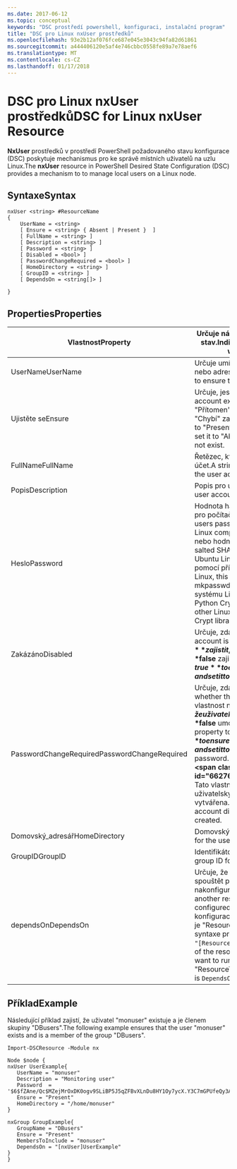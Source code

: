 ```yaml
---
ms.date: 2017-06-12
ms.topic: conceptual
keywords: "DSC prostředí powershell, konfiguraci, instalační program"
title: "DSC pro Linux nxUser prostředků"
ms.openlocfilehash: 93e2b12af076fce687e045e3043c94fa82d61861
ms.sourcegitcommit: a444406120e5af4e746cbbc0558fe89a7e78aef6
ms.translationtype: MT
ms.contentlocale: cs-CZ
ms.lasthandoff: 01/17/2018
---
```

# <a name="dsc-for-linux-nxuser-resource"></a><span data-ttu-id="66276-103">DSC pro Linux nxUser prostředků</span><span class="sxs-lookup"><span data-stu-id="66276-103">DSC for Linux nxUser Resource</span></span>

<span data-ttu-id="66276-104">**NxUser** prostředků v prostředí PowerShell požadovaného stavu konfigurace (DSC) poskytuje mechanismus pro ke správě místních uživatelů na uzlu Linux.</span><span class="sxs-lookup"><span data-stu-id="66276-104">The **nxUser** resource in PowerShell Desired State Configuration (DSC) provides a mechanism to to manage local users on a Linux node.</span></span>

## <a name="syntax"></a><span data-ttu-id="66276-105">Syntaxe</span><span class="sxs-lookup"><span data-stu-id="66276-105">Syntax</span></span>

```
nxUser <string> #ResourceName
{
    UserName = <string>
    [ Ensure = <string> { Absent | Present }  ]
    [ FullName = <string> ]
    [ Description = <string> ]
    [ Password = <string> ]
    [ Disabled = <bool> ]
    [ PasswordChangeRequired = <bool> ]
    [ HomeDirectory = <string> ]
    [ GroupID = <string> ]
    [ DependsOn = <string[]> ]

}
```

## <a name="properties"></a><span data-ttu-id="66276-106">Properties</span><span class="sxs-lookup"><span data-stu-id="66276-106">Properties</span></span>

|  <span data-ttu-id="66276-107">Vlastnost</span><span class="sxs-lookup"><span data-stu-id="66276-107">Property</span></span> |  <span data-ttu-id="66276-108">Určuje název účtu, pro které chcete zajistit určitý stav.</span><span class="sxs-lookup"><span data-stu-id="66276-108">Indicates the account name for which you want to ensure a specific state.</span></span> | 
|---|---|
| <span data-ttu-id="66276-109">UserName</span><span class="sxs-lookup"><span data-stu-id="66276-109">UserName</span></span>| <span data-ttu-id="66276-110">Určuje umístění, kde chcete zajistit stav pro soubor nebo adresář.</span><span class="sxs-lookup"><span data-stu-id="66276-110">Specifies the location where you want to ensure the state for a file or directory.</span></span>| 
| <span data-ttu-id="66276-111">Ujistěte se</span><span class="sxs-lookup"><span data-stu-id="66276-111">Ensure</span></span>| <span data-ttu-id="66276-112">Určuje, jestli účet existuje.</span><span class="sxs-lookup"><span data-stu-id="66276-112">Specifies whether the account exists.</span></span> <span data-ttu-id="66276-113">Nastavením této vlastnosti "Přítomen" zajistit, že existuje účet a nastavte ji na "Chybí" zajistit, že účet neexistuje.</span><span class="sxs-lookup"><span data-stu-id="66276-113">Set this property to "Present" to ensure that the account exists, and set it to "Absent" to ensure that the account does not exist.</span></span>| 
| <span data-ttu-id="66276-114">FullName</span><span class="sxs-lookup"><span data-stu-id="66276-114">FullName</span></span>| <span data-ttu-id="66276-115">Řetězec, který obsahuje úplný název pro uživatelský účet.</span><span class="sxs-lookup"><span data-stu-id="66276-115">A string that contains the full name to use for the user account.</span></span>| 
| <span data-ttu-id="66276-116">Popis</span><span class="sxs-lookup"><span data-stu-id="66276-116">Description</span></span>| <span data-ttu-id="66276-117">Popis pro uživatelský účet.</span><span class="sxs-lookup"><span data-stu-id="66276-117">The description for the user account.</span></span>| 
| <span data-ttu-id="66276-118">Heslo</span><span class="sxs-lookup"><span data-stu-id="66276-118">Password</span></span>| <span data-ttu-id="66276-119">Hodnota hash hesla uživatele v příslušný formulář pro počítače se systémem Linux.</span><span class="sxs-lookup"><span data-stu-id="66276-119">The hash of the users password in the appropriate form for the Linux computer.</span></span> <span data-ttu-id="66276-120">Obvykle je to solené SHA-256, nebo hodnotu hash SHA-512.</span><span class="sxs-lookup"><span data-stu-id="66276-120">Typically, this is a salted SHA-256, or SHA-512 hash.</span></span> <span data-ttu-id="66276-121">Na Debian a Ubuntu Linux tato hodnota může být generována pomocí příkazu mkpasswd.</span><span class="sxs-lookup"><span data-stu-id="66276-121">On Debian and Ubuntu Linux, this value can be generated with the mkpasswd command.</span></span> <span data-ttu-id="66276-122">Pro ostatní distribucích systému Linux metodu crypt knihovny jazyka Python Crypt slouží ke generování hodnoty hash.</span><span class="sxs-lookup"><span data-stu-id="66276-122">For other Linux distros, the crypt method of Python’s Crypt library can be used to generate the hash.</span></span>| 
| <span data-ttu-id="66276-123">Zakázáno</span><span class="sxs-lookup"><span data-stu-id="66276-123">Disabled</span></span>| <span data-ttu-id="66276-124">Určuje, zda je povolen.</span><span class="sxs-lookup"><span data-stu-id="66276-124">Indicates whether the account is enabled.</span></span> <span data-ttu-id="66276-125">Tuto vlastnost nastavit na **$true** zajistit, že tento účet je zakázané a nastavte ji na **$false** zajistit, že je povolena.</span><span class="sxs-lookup"><span data-stu-id="66276-125">Set this property to **$true** to ensure that this account is disabled, and set it to **$false** to ensure that it is enabled.</span></span>| 
| <span data-ttu-id="66276-126">PasswordChangeRequired</span><span class="sxs-lookup"><span data-stu-id="66276-126">PasswordChangeRequired</span></span>| <span data-ttu-id="66276-127">Určuje, zda může uživatel změnit heslo.</span><span class="sxs-lookup"><span data-stu-id="66276-127">Indicates whether the user can change the password.</span></span> <span data-ttu-id="66276-128">Tuto vlastnost nastavit na **$true** zajistit, že uživatel nemůže změnit heslo a nastavte ji na **$false** umožňuje uživatelům změnit heslo.</span><span class="sxs-lookup"><span data-stu-id="66276-128">Set this property to **$true** to ensure that the user cannot change the password, and set it to **$false** to allow the user to change the password.</span></span> <span data-ttu-id="66276-129">Výchozí hodnota je **$false**.</span><span class="sxs-lookup"><span data-stu-id="66276-129">The default value is **$false**.</span></span> <span data-ttu-id="66276-130">Tato vlastnost je Vyhodnocená jenom Pokud uživatelský účet dříve neexistoval a je vytvářena.</span><span class="sxs-lookup"><span data-stu-id="66276-130">This property is only evaluated if the user account did not exist previously and is being created.</span></span>| 
| <span data-ttu-id="66276-131">Domovský_adresář</span><span class="sxs-lookup"><span data-stu-id="66276-131">HomeDirectory</span></span>| <span data-ttu-id="66276-132">Domovský adresář pro uživatele.</span><span class="sxs-lookup"><span data-stu-id="66276-132">The home directory for the user.</span></span>| 
| <span data-ttu-id="66276-133">GroupID</span><span class="sxs-lookup"><span data-stu-id="66276-133">GroupID</span></span>| <span data-ttu-id="66276-134">Identifikátor primární skupiny uživatele.</span><span class="sxs-lookup"><span data-stu-id="66276-134">The primary group ID for the user.</span></span>| 
| <span data-ttu-id="66276-135">dependsOn</span><span class="sxs-lookup"><span data-stu-id="66276-135">DependsOn</span></span> | <span data-ttu-id="66276-136">Určuje, že konfigurace jiný prostředek musí spouštět předtím, než je tento prostředek nakonfigurován.</span><span class="sxs-lookup"><span data-stu-id="66276-136">Indicates that the configuration of another resource must run before this resource is configured.</span></span> <span data-ttu-id="66276-137">Například pokud ID bloku skriptu konfigurace prostředků, který chcete spustit nejprve je "ResourceName" a "Typ prostředku" je její typ, syntaxe pro používání této vlastnosti je `DependsOn = "[ResourceType]ResourceName"`.</span><span class="sxs-lookup"><span data-stu-id="66276-137">For example, if the ID of the resource configuration script block that you want to run first is "ResourceName" and its type is "ResourceType", the syntax for using this property is `DependsOn = "[ResourceType]ResourceName"`.</span></span>| 

## <a name="example"></a><span data-ttu-id="66276-138">Příklad</span><span class="sxs-lookup"><span data-stu-id="66276-138">Example</span></span>

<span data-ttu-id="66276-139">Následující příklad zajistí, že uživatel "monuser" existuje a je členem skupiny "DBusers".</span><span class="sxs-lookup"><span data-stu-id="66276-139">The following example ensures that the user "monuser" exists and is a member of the group "DBusers".</span></span>

```
Import-DSCResource -Module nx 

Node $node {
nxUser UserExample{
   UserName = "monuser"
   Description = "Monitoring user"
   Password  =    '$6$fZAne/Qc$MZejMrOxDK0ogv9SLiBP5J5qZFBvXLnDu8HY1Oy7ycX.Y3C7mGPUfeQy3A82ev3zIabhDQnj2ayeuGn02CqE/0'
   Ensure = "Present"
   HomeDirectory = "/home/monuser"
}
 
nxGroup GroupExample{
   GroupName = "DBusers"
   Ensure = "Present"
   MembersToInclude = "monuser"
   DependsOn = "[nxUser]UserExample"            
}
}
```

